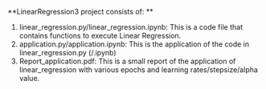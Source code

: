 **LinearRegression3 project consists of: **
1. linear_regression.py/linear_regression.ipynb: This is a code file that contains functions to execute Linear Regression.
2. application.py/application.ipynb: This is the application of the code in linear_regression.py (/.ipynb)
3. Report_application.pdf: This is a small report of the application of linear_regression with various epochs and learning rates/stepsize/alpha value.
